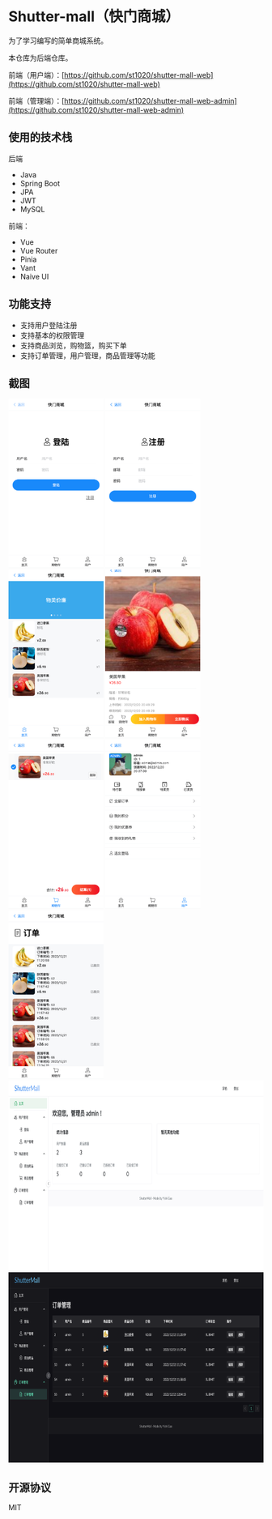 # Shutter-mall（快门商城）

为了学习编写的简单商城系统。

本仓库为后端仓库。

前端（用户端）：[https://github.com/st1020/shutter-mall-web](https://github.com/st1020/shutter-mall-web)

前端（管理端）：[https://github.com/st1020/shutter-mall-web-admin](https://github.com/st1020/shutter-mall-web-admin)

## 使用的技术栈

后端

* Java
* Spring Boot
* JPA
* JWT
* MySQL

前端：

* Vue
* Vue Router
* Pinia
* Vant
* Naive UI

## 功能支持

* 支持用户登陆注册
* 支持基本的权限管理
* 支持商品浏览，购物篮，购买下单
* 支持订单管理，用户管理，商品管理等功能

## 截图

<img src="https://raw.githubusercontent.com/st1020/shutter-mall/master/pic/01.png" width="187.5" height="333.5" alt="01">
<img src="https://raw.githubusercontent.com/st1020/shutter-mall/master/pic/02.png" width="187.5" height="333.5" alt="02">
<img src="https://raw.githubusercontent.com/st1020/shutter-mall/master/pic/03.png" width="187.5" height="333.5" alt="03">
<img src="https://raw.githubusercontent.com/st1020/shutter-mall/master/pic/04.png" width="187.5" height="333.5" alt="04">
<img src="https://raw.githubusercontent.com/st1020/shutter-mall/master/pic/05.png" width="187.5" height="333.5" alt="05">
<img src="https://raw.githubusercontent.com/st1020/shutter-mall/master/pic/06.png" width="187.5" height="333.5" alt="06">
<img src="https://raw.githubusercontent.com/st1020/shutter-mall/master/pic/07.png" width="187.5" height="333.5" alt="07">

<img src="https://raw.githubusercontent.com/st1020/shutter-mall/master/pic/admin-01.png" width="768" height="376" alt="admin-01">
<img src="https://raw.githubusercontent.com/st1020/shutter-mall/master/pic/admin-05.png" width="768" height="376" alt="admin-05">

## 开源协议

MIT

